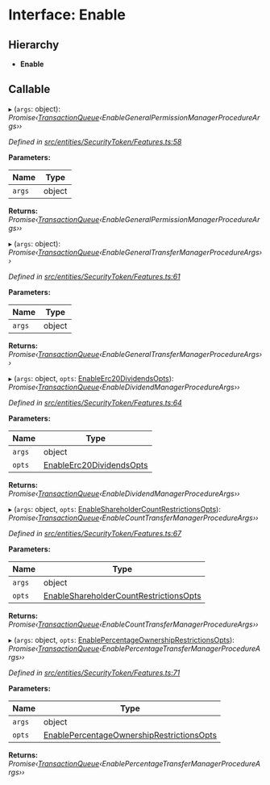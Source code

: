 # Interface: Enable

## Hierarchy

* **Enable**

## Callable

▸ (`args`: object): *Promise‹[TransactionQueue](../classes/entities.transactionqueue.md)‹EnableGeneralPermissionManagerProcedureArgs››*

*Defined in [src/entities/SecurityToken/Features.ts:58](https://github.com/PolymathNetwork/polymath-sdk/blob/ce52226/src/entities/SecurityToken/Features.ts#L58)*

**Parameters:**

Name | Type |
------ | ------ |
`args` | object |

**Returns:** *Promise‹[TransactionQueue](../classes/entities.transactionqueue.md)‹EnableGeneralPermissionManagerProcedureArgs››*

▸ (`args`: object): *Promise‹[TransactionQueue](../classes/entities.transactionqueue.md)‹EnableGeneralTransferManagerProcedureArgs››*

*Defined in [src/entities/SecurityToken/Features.ts:61](https://github.com/PolymathNetwork/polymath-sdk/blob/ce52226/src/entities/SecurityToken/Features.ts#L61)*

**Parameters:**

Name | Type |
------ | ------ |
`args` | object |

**Returns:** *Promise‹[TransactionQueue](../classes/entities.transactionqueue.md)‹EnableGeneralTransferManagerProcedureArgs››*

▸ (`args`: object, `opts`: [EnableErc20DividendsOpts](entities.securitytoken.enableerc20dividendsopts.md)): *Promise‹[TransactionQueue](../classes/entities.transactionqueue.md)‹EnableDividendManagerProcedureArgs››*

*Defined in [src/entities/SecurityToken/Features.ts:64](https://github.com/PolymathNetwork/polymath-sdk/blob/ce52226/src/entities/SecurityToken/Features.ts#L64)*

**Parameters:**

Name | Type |
------ | ------ |
`args` | object |
`opts` | [EnableErc20DividendsOpts](entities.securitytoken.enableerc20dividendsopts.md) |

**Returns:** *Promise‹[TransactionQueue](../classes/entities.transactionqueue.md)‹EnableDividendManagerProcedureArgs››*

▸ (`args`: object, `opts`: [EnableShareholderCountRestrictionsOpts](entities.securitytoken.enableshareholdercountrestrictionsopts.md)): *Promise‹[TransactionQueue](../classes/entities.transactionqueue.md)‹EnableCountTransferManagerProcedureArgs››*

*Defined in [src/entities/SecurityToken/Features.ts:67](https://github.com/PolymathNetwork/polymath-sdk/blob/ce52226/src/entities/SecurityToken/Features.ts#L67)*

**Parameters:**

Name | Type |
------ | ------ |
`args` | object |
`opts` | [EnableShareholderCountRestrictionsOpts](entities.securitytoken.enableshareholdercountrestrictionsopts.md) |

**Returns:** *Promise‹[TransactionQueue](../classes/entities.transactionqueue.md)‹EnableCountTransferManagerProcedureArgs››*

▸ (`args`: object, `opts`: [EnablePercentageOwnershipRestrictionsOpts](entities.securitytoken.enablepercentageownershiprestrictionsopts.md)): *Promise‹[TransactionQueue](../classes/entities.transactionqueue.md)‹EnablePercentageTransferManagerProcedureArgs››*

*Defined in [src/entities/SecurityToken/Features.ts:71](https://github.com/PolymathNetwork/polymath-sdk/blob/ce52226/src/entities/SecurityToken/Features.ts#L71)*

**Parameters:**

Name | Type |
------ | ------ |
`args` | object |
`opts` | [EnablePercentageOwnershipRestrictionsOpts](entities.securitytoken.enablepercentageownershiprestrictionsopts.md) |

**Returns:** *Promise‹[TransactionQueue](../classes/entities.transactionqueue.md)‹EnablePercentageTransferManagerProcedureArgs››*
